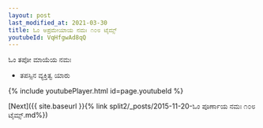 ```yaml
---
layout: post
last_modified_at: 2021-03-30
title: ಓಂ ಅಪ್ರಮೇಯಾಯ ನಮಃ ೧೦೮ ಟೈಮ್ಸ್
youtubeId: VqHfgwAd8qQ
---
```

 
 
 ಓಂ ತಪೋ ಮಾಯೆಯ ನಮಃ  
 
 -  ತಪಸ್ಸಿನ ವ್ಯಕ್ತಿತ್ವ ಯಾರು 
 
  
 
  
 
 
 
 
 
 


{% include youtubePlayer.html id=page.youtubeId %}
 
[Next]({{ site.baseurl }}{% link  split2/_posts/2015-11-20-ಓಂ ಪೂರ್ಣಾಯ ನಮಃ ೧೦೮ ಟೈಮ್ಸ್.md%})
 

